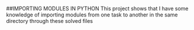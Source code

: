 ##IMPORTING MODULES IN PYTHON
This project shows that I have some knowledge of importing modules from one task to another 
in the same directory through these solved files

